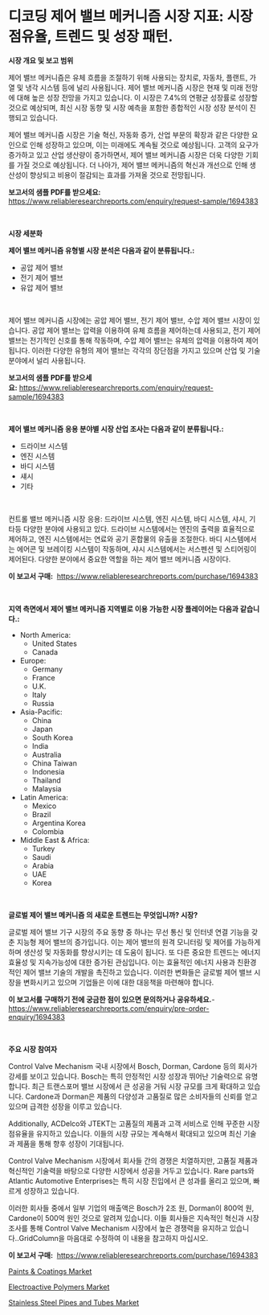 <p><h1>디코딩 제어 밸브 메커니즘 시장 지표: 시장 점유율, 트렌드 및 성장 패턴.</h1></p><p><strong>시장 개요 및 보고 범위</strong></p>
<p><p>제어 밸브 메커니즘은 유체 흐름을 조절하기 위해 사용되는 장치로, 자동차, 플랜트, 가열 및 냉각 시스템 등에 널리 사용됩니다. 제어 밸브 메커니즘 시장은 현재 및 미래 전망에 대해 높은 성장 전망을 가지고 있습니다. 이 시장은 7.4%의 연평균 성장률로 성장할 것으로 예상되며, 최신 시장 동향 및 시장 예측을 포함한 종합적인 시장 성장 분석이 진행되고 있습니다. </p><p>제어 밸브 메커니즘 시장은 기술 혁신, 자동화 증가, 산업 부문의 확장과 같은 다양한 요인으로 인해 성장하고 있으며, 이는 미래에도 계속될 것으로 예상됩니다. 고객의 요구가 증가하고 있고 산업 생산량이 증가하면서, 제어 밸브 메커니즘 시장은 더욱 다양한 기회를 가질 것으로 예상됩니다. 더 나아가, 제어 밸브 메커니즘의 혁신과 개선으로 인해 생산성이 향상되고 비용이 절감되는 효과를 가져올 것으로 전망됩니다.</p></p>
<p><strong>보고서의 샘플 PDF를 받으세요:</strong> <a href="https://www.reliableresearchreports.com/enquiry/request-sample/1694383">https://www.reliableresearchreports.com/enquiry/request-sample/1694383</a></p>
<p>&nbsp;</p>
<p><strong>시장 세분화</strong></p>
<p><strong>제어 밸브 메커니즘 유형별 시장 분석은 다음과 같이 분류됩니다.:</strong></p>
<p><ul><li>공압 제어 밸브</li><li>전기 제어 밸브</li><li>유압 제어 밸브</li></ul></p>
<p>&nbsp;</p>
<p><p>제어 밸브 메커니즘 시장에는 공압 제어 밸브, 전기 제어 밸브, 수압 제어 밸브 시장이 있습니다. 공압 제어 밸브는 압력을 이용하여 유체 흐름을 제어하는데 사용되고, 전기 제어 밸브는 전기적인 신호를 통해 작동하며, 수압 제어 밸브는 유체의 압력을 이용하여 제어됩니다. 이러한 다양한 유형의 제어 밸브는 각각의 장단점을 가지고 있으며 산업 및 기술 분야에서 널리 사용됩니다.</p></p>
<p><strong>보고서의 샘플 PDF를 받으세요:</strong>&nbsp;<a href="https://www.reliableresearchreports.com/enquiry/request-sample/1694383">https://www.reliableresearchreports.com/enquiry/request-sample/1694383</a></p>
<p>&nbsp;</p>
<p><strong> 제어 밸브 메커니즘 응용 분야별 시장 산업 조사는 다음과 같이 분류됩니다.:</strong></p>
<p><ul><li>드라이브 시스템</li><li>엔진 시스템</li><li>바디 시스템</li><li>섀시</li><li>기타</li></ul></p>
<p>&nbsp;</p>
<p><p>컨트롤 밸브 메커니즘 시장 응용: 드라이브 시스템, 엔진 시스템, 바디 시스템, 샤시, 기타등 다양한 분야에 사용되고 있다. 드라이브 시스템에서는 엔진의 출력을 효율적으로 제어하고, 엔진 시스템에서는 연료와 공기 혼합물의 유출을 조절한다. 바디 시스템에서는 에어콘 및 브레이킹 시스템이 작동하며, 샤시 시스템에서는 서스펜션 및 스티어링이 제어된다. 다양한 분야에서 중요한 역할을 하는 제어 밸브 메커니즘 시장이다.</p></p>
<p><strong>이 보고서 구매:</strong>&nbsp; <a href="https://www.reliableresearchreports.com/purchase/1694383">https://www.reliableresearchreports.com/purchase/1694383</a></p>
<p>&nbsp;</p>
<p><strong>지역 측면에서 제어 밸브 메커니즘 지역별로 이용 가능한 시장 플레이어는 다음과 같습니다.:</strong></p>
<p><ul>
    <li>
        North America:
        <ul>
            <li>United States</li>
            <li>Canada</li>
        </ul>
    </li>
    <li>
        Europe:
        <ul>
            <li>Germany</li>
            <li>France</li>
            <li>U.K.</li>
            <li>Italy</li>
            <li>Russia</li>
        </ul>
    </li>
    <li>
        Asia-Pacific:
        <ul>
            <li>China</li>
            <li>Japan</li>
            <li>South Korea</li>
            <li>India</li>
            <li>Australia</li>
            <li>China Taiwan</li>
            <li>Indonesia</li>
            <li>Thailand</li>
            <li>Malaysia</li>
        </ul>
    </li>
    <li>
        Latin America:
        <ul>
            <li>Mexico</li>
            <li>Brazil</li>
            <li>Argentina Korea</li>
            <li>Colombia</li>
        </ul>
    </li>
    <li>
        Middle East & Africa:
        <ul>
            <li>Turkey</li>
            <li>Saudi</li>
            <li>Arabia</li>
            <li>UAE</li>
            <li>Korea</li>
        </ul>
    </li>
    </ul></p>
<p>&nbsp;</p>
<p><strong>글로벌 제어 밸브 메커니즘 의 새로운 트렌드는 무엇입니까? 시장?</strong></p>
<p><p>글로벌 제어 밸브 기구 시장의 주요 동향 중 하나는 무선 통신 및 인터넷 연결 기능을 갖춘 지능형 제어 밸브의 증가입니다. 이는 제어 밸브의 원격 모니터링 및 제어를 가능하게 하며 생산성 및 자동화를 향상시키는 데 도움이 됩니다. 또 다른 중요한 트렌드는 에너지 효율성 및 지속가능성에 대한 증가된 관심입니다. 이는 효율적인 에너지 사용과 친환경적인 제어 밸브 기술의 개발을 촉진하고 있습니다. 이러한 변화들은 글로벌 제어 밸브 시장을 변화시키고 있으며 기업들은 이에 대한 대응책을 마련해야 합니다.</p></p>
<p><strong>이 보고서를 구매하기 전에 궁금한 점이 있으면 문의하거나 공유하세요.</strong>- <a href="https://www.reliableresearchreports.com/enquiry/pre-order-enquiry/1694383">https://www.reliableresearchreports.com/enquiry/pre-order-enquiry/1694383</a></p>
<p>&nbsp;</p>
<p><strong>주요 시장 참여자</strong></p>
<p><p>Control Valve Mechanism 국내 시장에서 Bosch, Dorman, Cardone 등의 회사가 강세를 보이고 있습니다. Bosch는 특히 안정적인 시장 성장과 뛰어난 기술력으로 유명합니다. 최근 트랜스포머 밸브 시장에서 큰 성공을 거둬 시장 규모를 크게 확대하고 있습니다. Cardone과 Dorman은 제품의 다양성과 고품질로 많은 소비자들의 신뢰를 얻고 있으며 급격한 성장을 이루고 있습니다.</p><p>Additionally, ACDelco와 JTEKT는 고품질의 제품과 고객 서비스로 인해 꾸준한 시장 점유율을 유지하고 있습니다. 이들의 시장 규모는 계속해서 확대되고 있으며 최신 기술과 제품을 통해 향후 성장이 기대됩니다.</p><p>Control Valve Mechanism 시장에서 회사들 간의 경쟁은 치열하지만, 고품질 제품과 혁신적인 기술력을 바탕으로 다양한 시장에서 성공을 거두고 있습니다. Rare parts와 Atlantic Automotive Enterprises는 특히 시장 진입에서 큰 성과를 올리고 있으며, 빠르게 성장하고 있습니다.</p><p>이러한 회사들 중에서 일부 기업의 매출액은 Bosch가 2조 원, Dorman이 800억 원, Cardone이 500억 원인 것으로 알려져 있습니다. 이들 회사들은 지속적인 혁신과 시장 조사를 통해 Control Valve Mechanism 시장에서 높은 경쟁력을 유지하고 있습니다..GridColumn을 마음대로 수정하여 이 내용을 참고하지 마십시오.</p></p>
<p><strong>이 보고서 구매:</strong>&nbsp;&nbsp;<a href="https://www.reliableresearchreports.com/purchase/1694383">https://www.reliableresearchreports.com/purchase/1694383</a></p>
<p><p><a href="https://github.com/mauripalmi/Market-Research-Report-List-2/blob/main/paints-coatings-market.md">Paints & Coatings Market</a></p><p><a href="https://github.com/nicoletavirag/Market-Research-Report-List-2/blob/main/electroactive-polymers-market.md">Electroactive Polymers Market</a></p><p><a href="https://github.com/redneck06/Market-Research-Report-List-2/blob/main/stainless-steel-pipes-and-tubes-market.md">Stainless Steel Pipes and Tubes Market</a></p></p>
